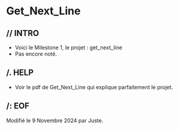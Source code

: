 # Get_Next_Line

## // INTRO

* Voici le Milestone 1, le projet : get_next_line
* Pas encore noté.

## /. HELP

* Voir le pdf de Get_Next_Line qui explique parfaitement le projet.

##	/: EOF

Modifié le 9 Novembre 2024 par Juste.<br>
